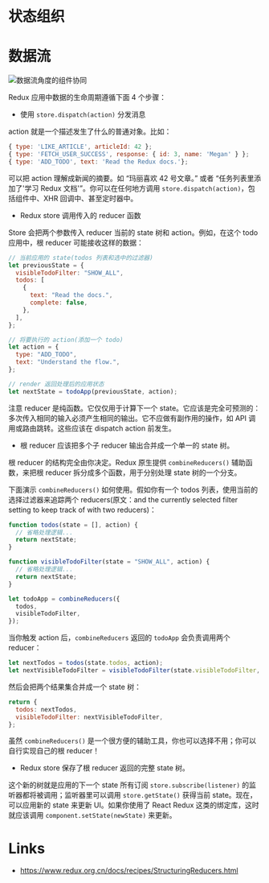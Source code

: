 # 状态组织

# 数据流

![数据流角度的组件协同](https://cdn-images-1.medium.com/max/1600/1*ZX00M-DmsrigKap7wzGoQQ.png)

Redux 应用中数据的生命周期遵循下面 4 个步骤：

- 使用 `store.dispatch(action)` 分发消息

action 就是一个描述发生了什么的普通对象。比如：

```js
{ type: 'LIKE_ARTICLE', articleId: 42 };
{ type: 'FETCH_USER_SUCCESS', response: { id: 3, name: 'Megan' } };
{ type: 'ADD_TODO', text: 'Read the Redux docs.'};
```

可以把 action 理解成新闻的摘要。如 “玛丽喜欢 42 号文章。” 或者 “任务列表里添加了'学习 Redux 文档'”。你可以在任何地方调用 `store.dispatch(action)`，包括组件中、XHR 回调中、甚至定时器中。

- Redux store 调用传入的 reducer 函数

Store 会把两个参数传入 reducer 当前的 state 树和 action。例如，在这个 todo 应用中，根 reducer 可能接收这样的数据：

```js
// 当前应用的 state(todos 列表和选中的过滤器)
let previousState = {
  visibleTodoFilter: "SHOW_ALL",
  todos: [
    {
      text: "Read the docs.",
      complete: false,
    },
  ],
};

// 将要执行的 action(添加一个 todo)
let action = {
  type: "ADD_TODO",
  text: "Understand the flow.",
};

// render 返回处理后的应用状态
let nextState = todoApp(previousState, action);
```

注意 reducer 是纯函数。它仅仅用于计算下一个 state。它应该是完全可预测的：多次传入相同的输入必须产生相同的输出。它不应做有副作用的操作，如 API 调用或路由跳转。这些应该在 dispatch action 前发生。

- 根 reducer 应该把多个子 reducer 输出合并成一个单一的 state 树。

根 reducer 的结构完全由你决定。Redux 原生提供 `combineReducers()` 辅助函数，来把根 reducer 拆分成多个函数，用于分别处理 state 树的一个分支。

下面演示 `combineReducers()` 如何使用。假如你有一个 todos 列表，使用当前的选择过滤器来追踪两个 reducers(原文：and the currently selected filter setting to keep track of with two reducers)：

```js
function todos(state = [], action) {
  // 省略处理逻辑...
  return nextState;
}

function visibleTodoFilter(state = "SHOW_ALL", action) {
  // 省略处理逻辑...
  return nextState;
}

let todoApp = combineReducers({
  todos,
  visibleTodoFilter,
});
```

当你触发 action 后，`combineReducers` 返回的 `todoApp` 会负责调用两个 reducer：

```js
let nextTodos = todos(state.todos, action);
let nextVisibleTodoFilter = visibleTodoFilter(state.visibleTodoFilter, action);
```

然后会把两个结果集合并成一个 state 树：

```js
return {
  todos: nextTodos,
  visibleTodoFilter: nextVisibleTodoFilter,
};
```

虽然 `combineReducers()` 是一个很方便的辅助工具，你也可以选择不用；你可以自行实现自己的根 reducer！

- Redux store 保存了根 reducer 返回的完整 state 树。

这个新的树就是应用的下一个 state 所有订阅 `store.subscribe(listener)` 的监听器都将被调用；监听器里可以调用 `store.getState()` 获得当前 state。现在，可以应用新的 state 来更新 UI。如果你使用了 React Redux 这类的绑定库，这时就应该调用 `component.setState(newState)` 来更新。

# Links

- https://www.redux.org.cn/docs/recipes/StructuringReducers.html
